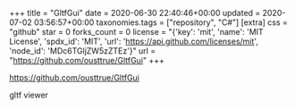 +++
title = "GltfGui"
date = 2020-06-30 22:40:46+00:00
updated = 2020-07-02 03:56:57+00:00
taxonomies.tags = ["repository", "C#"]
[extra]
css = "github"
star = 0
forks_count = 0
license = "{'key': 'mit', 'name': 'MIT License', 'spdx_id': 'MIT', 'url': 'https://api.github.com/licenses/mit', 'node_id': 'MDc6TGljZW5zZTEz'}"
url = "https://github.com/ousttrue/GltfGui"
+++

<https://github.com/ousttrue/GltfGui>

gltf viewer

